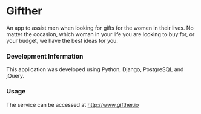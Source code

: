 # Gifther
An app to assist men when looking for gifts for the women in their lives. No matter the occasion, which woman in your life you are looking to buy for, or your budget, we have the best ideas for you.

### Development Information
This application was developed using Python, Django, PostgreSQL and jQuery.

### Usage
The service can be accessed at http://www.gifther.io
